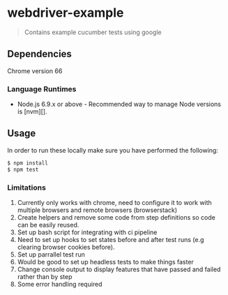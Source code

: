 # webdriver-example

> Contains example cucumber tests using google

## Dependencies
Chrome version 66

### Language Runtimes
* Node.js 6.9.x or above - Recommended way to manage Node versions is [nvm][].

## Usage

In order to run these locally make sure you have performed the following:

```bash
$ npm install
$ npm test
```
### Limitations
1. Currently only works with chrome, need to configure it to work with multiple browsers and remote browsers (browserstack)
2. Create helpers and remove some code from step definitions so code can be easily reused.
3. Set up bash script for integrating with ci pipeline
4. Need to set up hooks to set states before and after test runs (e.g clearing browser cookies before).
5. Set up parrallel test run
6. Would be good to set up headless tests to make things faster
7. Change console output to display features that have passed and failed rather than by step
8. Some error handling required


